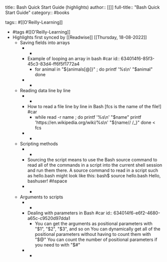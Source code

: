 title:: Bash Quick Start Guide (highlights)
author:: [[]]
full-title:: "Bash Quick Start Guide"
category:: #books

tags:: #[[O'Reilly-Learning]]

- #tags #[[O'Reilly-Learning]]
- Highlights first synced by [[Readwise]] [[Thursday, 18-08-2022]]
	- Saving fields into arrays
		- -
		- Example of looping an array in bash #car
		  id:: 634014f6-85f3-45c3-83d4-ff6f5f1772a4
			- for animal in "${animals[@]}" ; do
			        printf '%s\n' "$animal"
			    done
		- -
	- Reading data line by line
		- -
		- How to read a file line by line in Bash [fcs is the name of the file!] #car
			- while read -r name ; do
			    printf '%s\n' "$name"
			    printf 'https://en.wikipedia.org/wiki/%s\n' "${name// /_}"
			  done < fcs
		- -
	- Scripting methods
		- -
		- Sourcing the script means to use the Bash source command to read all of the commands in a script into the current shell session and run them there. A source command to read in a script such as hello.bash might look like this:
		  bash$ source hello.bash
		  Hello, bashuser! #ñspace
		- -
	- Arguments to scripts
		- -
		- Dealing with parameters in Bash #car
		  id:: 634014f6-e6f2-4680-a65c-c9520d97dda1
			- You can get the arguments as positional parameters with "$1", "$2", "$3", and so on
			  You can dynamically get all of the positional parameters without having to count them with "$@"
			  You can count the number of positional parameters if you need to with "$#"
		- -